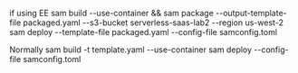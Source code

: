 if using EE
sam build --use-container && sam package  --output-template-file packaged.yaml --s3-bucket serverless-saas-lab2 --region us-west-2
sam deploy --template-file packaged.yaml --config-file samconfig.toml


Normally
sam build -t template.yaml --use-container
sam deploy --config-file samconfig.toml

